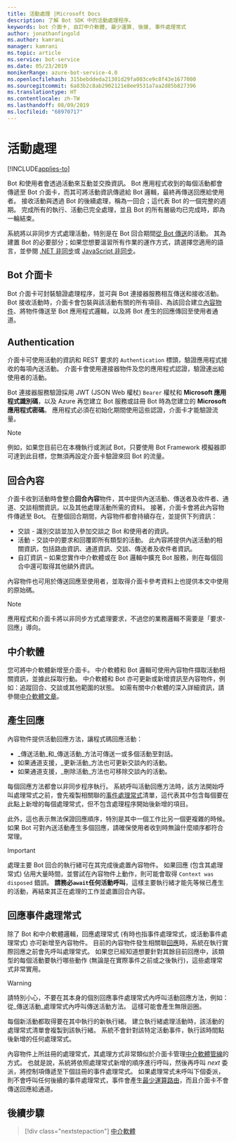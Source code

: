 ```yaml
---
title: 活動處理 |Microsoft Docs
description: 了解 Bot SDK 中的活動處理程序。
keywords: bot 介面卡, 自訂中介軟體, 最少運算, 後援, 事件處理常式
author: jonathanfingold
ms.author: kamrani
manager: kamrani
ms.topic: article
ms.service: bot-service
ms.date: 05/23/2019
monikerRange: azure-bot-service-4.0
ms.openlocfilehash: 315bebddeda21301d29fa003ce9c8f43e1677000
ms.sourcegitcommit: 6a83b2c8ab2902121e8ee9531a7aa2d85b827396
ms.translationtype: HT
ms.contentlocale: zh-TW
ms.lasthandoff: 08/09/2019
ms.locfileid: "68970717"
---
```

# <a name="activity-processing"></a>活動處理

[!INCLUDE[applies-to](../includes/applies-to.md)]

Bot 和使用者會透過活動來互動並交換資訊。 Bot 應用程式收到的每個活動都會傳遞至 Bot 介面卡，而其可將活動資訊傳遞給 Bot 邏輯，最終再傳送回應給使用者。 接收活動與透過 Bot 的後續處理，稱為一回合；這代表 Bot 的一個完整的週期。 完成所有的執行、活動已完全處理，並且 Bot 的所有層級均已完成時，即為一輪結束。

系統將以非同步方式處理活動，特別是在 Bot 回合期間[從 Bot 傳送](#generating-responses)的活動。 其為建置 Bot 的必要部分；如果您想要溫習所有作業的運作方式，請選擇您適用的語言，並參閱 [.NET 非同步](https://docs.microsoft.com/dotnet/csharp/async)或 [JavaScript 非同步](https://developer.mozilla.org/docs/Web/JavaScript/Reference/Statements/async_function)。

## <a name="the-bot-adapter"></a>Bot 介面卡

Bot 介面卡可封裝驗證處理程序，並可與 Bot 連接器服務相互傳送和接收活動。 Bot 接收活動時，介面卡會包裝與該活動有關的所有項目、為該回合建立[內容物件](#turn-context)、將物件傳送至 Bot 應用程式邏輯，以及將 Bot 產生的回應傳回至使用者通道。

## <a name="authentication"></a>Authentication

介面卡可使用活動的資訊和 REST 要求的 `Authentication` 標頭，驗證應用程式接收的每項內送活動。 介面卡會使用連接器物件及您的應用程式認證，驗證連出給使用者的活動。

Bot 連接器服務驗證採用 JWT (JSON Web 權杖) `Bearer` 權杖和 **Microsoft 應用程式識別碼**，以及 Azure 再您建立 Bot 服務或註冊 Bot 時為您建立的 **Microsoft 應用程式密碼**。 應用程式必須在初始化期間使用這些認證，介面卡才能驗證流量。

> [!NOTE]
> 例如，如果您目前已在本機執行或測試 Bot，只要使用 Bot Framework 模擬器即可達到此目標，您無須再設定介面卡驗證來回 Bot 的流量。

## <a name="turn-context"></a>回合內容

介面卡收到活動時會整合**回合內容**物件，其中提供內送活動、傳送者及收件者、通道、交談相關資訊，以及其他處理活動所需的資料。 接著，介面卡會將此內容物件傳遞至 Bot。 在整個回合期間，內容物件都會持續存在，並提供下列資訊：

* 交談 - 識別交談並加入參加交談之 Bot 和使用者的資訊。
* 活動 - 交談中的要求和回覆即所有類型的活動。 此內容將提供內送活動的相關資訊，包括路由資訊、通道資訊、交談、傳送者及收件者資訊。
* 自訂資訊 – 如果您實作中介軟體或在 Bot 邏輯中擴充 Bot 服務，則在每個回合中還可取得其他額外資訊。

內容物件也可用於傳送回應至使用者，並取得介面卡參考資料<!-- to create a new conversation or continue an existing one-->上也提供本文中使用的原始碼。

> [!NOTE]
> 應用程式和介面卡將以非同步方式處理要求，不過您的業務邏輯不需要是「要求-回應」導向。

## <a name="middleware"></a>中介軟體

您可將中介軟體新增至介面卡。 中介軟體和 Bot 邏輯可使用內容物件擷取活動相關資訊，並據此採取行動。 中介軟體和 Bot 亦可更新或新增資訊至內容物件，例如：追蹤回合、交談或其他範圍的狀態。 如需有關中介軟體的深入詳細資訊，請參閱[中介軟體文章](~/v4sdk/bot-builder-concept-middleware.md)。

## <a name="generating-responses"></a>產生回應

內容物件提供活動回應方法，讓程式碼回應活動：

* _傳送活動_和_傳送活動_方法可傳送一或多個活動至對話。
* 如果通道支援，_更新活動_方法也可更新交談內的活動。
* 如果通道支援，_刪除活動_方法也可移除交談內的活動。

每個回應方法都會以非同步程序執行。 系統呼叫活動回應方法時，該方法開始呼叫處理常式之前，會先複製相關聯的[事件處理常式](#response-event-handlers)清單，這代表其中包含每個要在此點上新增的每個處理常式，但不包含處理程序開始後新增的項目。

此外，這也表示無法保證回應順序，特別是其中一個工作比另一個更複雜的時候。 如果 Bot 可對內送活動產生多個回應，請確保使用者收到時無論什麼順序都符合常理。

> [!IMPORTANT]
> 處理主要 Bot 回合的執行緒可在其完成後處置內容物件。 如果回應 (包含其處理常式) 佔用大量時間，並嘗試在內容物件上動作，則可能會取得 `Context was disposed` 錯誤。 **請務必`await`任何活動呼叫**，這樣主要執行緒才能先等候已產生的活動，再結束其正在處理的工作並處置回合內容。

## <a name="response-event-handlers"></a>回應事件處理常式

除了 Bot 和中介軟體邏輯，回應處理常式 (有時也指事件處理常式，或活動事件處理常式) 亦可新增至內容物件。 目前的內容物件發生相關聯[回應](#generating-responses)時，系統在執行實際回應之前會先呼叫處理常式。 如果您已經知道想要針對其餘目前回應中，該類型的每個活動要執行哪些動作 (無論是在實際事件之前或之後執行)，這些處理常式非常實用。

> [!WARNING]
> 請特別小心，不要在其本身的個別回應事件處理常式內呼叫活動回應方法，例如：從_傳送活動_處理常式內呼叫傳送活動方法。 這樣可能會產生無限迴圈。

每個新活動都取得要在其中執行的新執行緒。 建立執行緒處理活動時，該活動的處理常式清單會複製到該執行緒。 系統不會針對該特定活動事件，執行該時間點後新增的任何處理常式。

內容物件上所註冊的處理常式，其處理方式非常類似於介面卡管理[中介軟體管線](~/v4sdk/bot-builder-concept-middleware.md#the-bot-middleware-pipeline)的方式。 也就是說，系統將依照處理常式新增的順序進行呼叫，然後再呼叫 _next_ 委派，將控制項傳遞至下個註冊的事件處理常式。 如果處理常式未呼叫下個委派，則不會呼叫任何後續的事件處理常式，事件會產生[最少運算路由](~/v4sdk/bot-builder-concept-middleware.md#short-circuiting)，而且介面卡不會傳送回應給通道。

## <a name="next-steps"></a>後續步驟

> [!div class="nextstepaction"]
> [中介軟體](~/v4sdk/bot-builder-concept-middleware.md)
